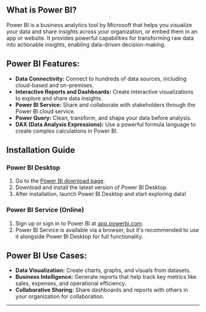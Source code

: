 ## What is Power BI?

Power BI is a business analytics tool by Microsoft that helps you visualize your data and share insights across your organization, or embed them in an app or website. It provides powerful capabilities for transforming raw data into actionable insights, enabling data-driven decision-making.

## Power BI Features:
- **Data Connectivity:** Connect to hundreds of data sources, including cloud-based and on-premises.
- **Interactive Reports and Dashboards:** Create interactive visualizations to explore and share data insights.
- **Power BI Service:** Share and collaborate with stakeholders through the Power BI cloud service.
- **Power Query:** Clean, transform, and shape your data before analysis.
- **DAX (Data Analysis Expressions):** Use a powerful formula language to create complex calculations in Power BI.

## Installation Guide

### Power BI Desktop
1. Go to the [Power BI download page](https://powerbi.microsoft.com/en-us/desktop/).
2. Download and install the latest version of Power BI Desktop.
3. After installation, launch Power BI Desktop and start exploring data!

### Power BI Service (Online)
1. Sign up or sign in to Power BI at [app.powerbi.com](https://app.powerbi.com).
2. Power BI Service is available via a browser, but it's recommended to use it alongside Power BI Desktop for full functionality.

## Power BI Use Cases:
- **Data Visualization:** Create charts, graphs, and visuals from datasets.
- **Business Intelligence:** Generate reports that help track key metrics like sales, expenses, and operational efficiency.
- **Collaborative Sharing:** Share dashboards and reports with others in your organization for collaboration.

---